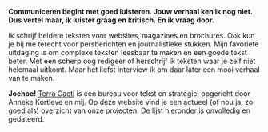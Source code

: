 **Communiceren begint met goed luisteren. Jouw verhaal ken ik nog niet. Dus vertel maar, ik luister graag en kritisch. En ik vraag door.**  

Ik schrijf heldere teksten voor websites, magazines en brochures. Ook kun je bij me terecht voor persberichten en journalistieke stukken.  Mijn favoriete uitdaging is om complexe teksten leesbaar te maken en een goede tekst beter. Met een scherp oog redigeer of herschrijf ik  teksten waar je zelf niet helemaal uitkomt. Maar het liefst interview ik om daar later een mooi verhaal van te maken.

**Joehoe!**
[Terra Cacti](http://terracacti.nl/) is een bureau voor tekst en strategie, opgericht door Anneke Kortleve en mij. Op deze website vind je een actueel (of nou ja, zo goed als) overzicht van onze projecten. De lijst hieronder is onvolledig en gedateerd.
